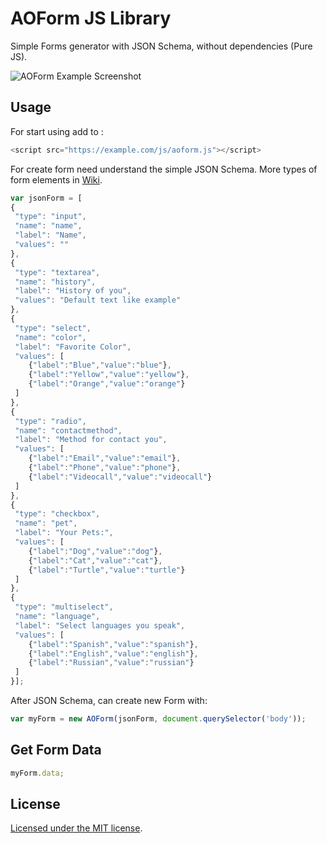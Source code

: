 # AOForm JS Library
Simple Forms generator with JSON Schema, without dependencies (Pure JS).

![AOForm Example Screenshot](https://i.imgur.com/YHZzMx0.png)

## Usage

For start using add to <head>:

```javascript
<script src="https://example.com/js/aoform.js"></script>
``` 
For create form need understand the simple JSON Schema. More types of form elements in [Wiki](https://github.com/spexnetworks/aoform/wiki/JSON-Schema).

```javascript
var jsonForm = [
{
 "type": "input",
 "name": "name",
 "label": "Name",
 "values": ""
},
{
 "type": "textarea",
 "name": "history",
 "label": "History of you",
 "values": "Default text like example"
},
{
 "type": "select",
 "name": "color",
 "label": "Favorite Color",
 "values": [
	{"label":"Blue","value":"blue"},
	{"label":"Yellow","value":"yellow"},
	{"label":"Orange","value":"orange"}
 ]
},
{
 "type": "radio",
 "name": "contactmethod",
 "label": "Method for contact you",
 "values": [
	{"label":"Email","value":"email"},
	{"label":"Phone","value":"phone"},
	{"label":"Videocall","value":"videocall"}
 ]
},
{
 "type": "checkbox",
 "name": "pet",
 "label": "Your Pets:",
 "values": [
	{"label":"Dog","value":"dog"},
	{"label":"Cat","value":"cat"},
	{"label":"Turtle","value":"turtle"}
 ]
},
{
 "type": "multiselect",
 "name": "language",
 "label": "Select languages you speak",
 "values": [
	{"label":"Spanish","value":"spanish"},
	{"label":"English","value":"english"},
	{"label":"Russian","value":"russian"}
 ]
}];
```

After JSON Schema, can create new Form with:

```javascript
var myForm = new AOForm(jsonForm, document.querySelector('body'));
```

## Get Form Data

```javascript
myForm.data;
```

## License

[Licensed under the MIT license](https://github.com/spexnetworks/aoform/blob/master/LICENSE).
